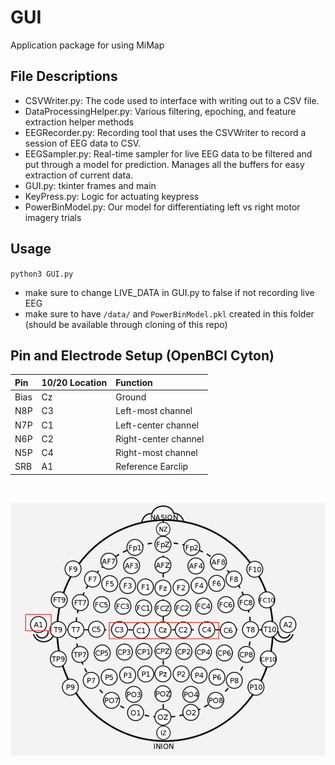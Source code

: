 # GUI
Application package for using MiMap

## File Descriptions
- CSVWriter.py: The code used to interface with writing out to a CSV file. 
- DataProcessingHelper.py: Various filtering, epoching, and feature extraction helper methods
- EEGRecorder.py: Recording tool that uses the CSVWriter to record a session of EEG data to CSV. 
- EEGSampler.py: Real-time sampler for live EEG data to be filtered and put through a model for prediction. Manages all the buffers for easy extraction of current data. 
- GUI.py: tkinter frames and main
- KeyPress.py: Logic for actuating keypress
- PowerBinModel.py: Our model for differentiating left vs right motor imagery trials

## Usage
`python3 GUI.py`
- make sure to change LIVE_DATA in GUI.py to false if not recording live EEG
- make sure to have `/data/` and `PowerBinModel.pkl` created in this folder (should be available through cloning of this repo)

## Pin and Electrode Setup (OpenBCI Cyton)
| Pin  | 10/20 Location | Function  |
|:-----|:---------|:----------|
| Bias | Cz | Ground |
| N8P | C3 | Left-most channel |
| N7P | C1 | Left-center channel |
| N6P | C2 | Right-center channel  |
| N5P | C4 | Right-most channel |
| SRB | A1 | Reference Earclip |

</br>

![](../figures/10-20_Electrodes.png)
